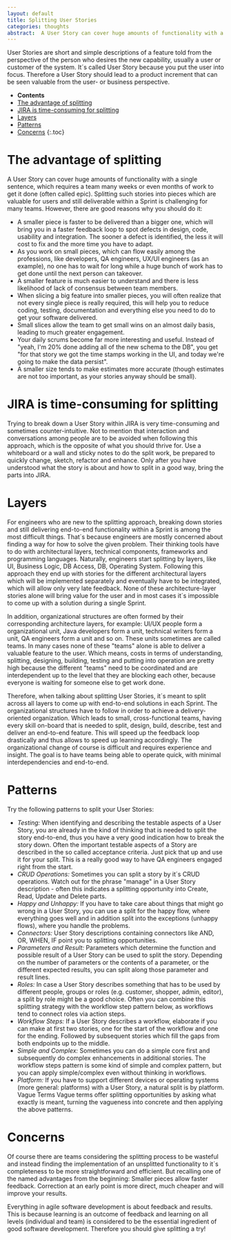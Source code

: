 ```yaml
---
layout: default
title: Splitting User Stories
categories: thoughts
abstract:  A User Story can cover huge amounts of functionality with a single sentence, which requires a team many weeks or even months of work to get it done (often called epic). Splitting such stories into pieces which are valuable for users and still deliverable within a Sprint is challenging for many teams. However, there are good reasons why you should do it.
---
```

User Stories are short and simple descriptions of a feature told from the perspective of the person who desires the new capability, usually a user or customer of the system. It´s called User Story because you put the user into focus. Therefore a User Story should lead to a product increment that can be seen valuable from the user- or business perspective.

- **Contents**
- [The advantage of splitting](#the-advantage-of-splitting)
- [JIRA is time-consuming for splitting](#jira-is-time-consuming-for-splitting)
- [Layers](#layers)
- [Patterns](#patterns)
- [Concerns](#concerns)
{:.toc}

# The advantage of splitting

A User Story can cover huge amounts of functionality with a single sentence, which requires a team many weeks or even months of work to get it done (often called epic). Splitting such stories into pieces which are valuable for users and still deliverable within a Sprint is challenging for many teams. However, there are good reasons why you should do it:

- A smaller piece is faster to be delivered than a bigger one, which will bring you in a faster feedback loop to spot defects in design, code, usability and integration. The sooner a defect is identified, the less it will cost to fix and the more time you have to adapt.
- As you work on small pieces, which can flow easily among the professions, like developers, QA engineers, UX/UI engineers (as an example), no one has to wait for long while a huge bunch of work has to get done until the next person can takeover.
- A smaller feature is much easier to understand and there is less likelihood of lack of consensus between team members.
- When slicing a big feature into smaller pieces, you will often realize that not every single piece is really required, this will help you to reduce coding, testing, documentation and everything else you need to do to get your software delivered.
- Small slices allow the team to get small wins on an almost daily basis, leading to much greater engagement.
- Your daily scrums become far more interesting and useful. Instead of "yeah, I'm 20% done adding all of the new schema to the DB", you get "for that story we got the time stamps working in the UI, and today we're going to make the data persist".
- A smaller size tends to make estimates more accurate (though estimates are not too important, as your stories anyway should be small).

# JIRA is time-consuming for splitting

Trying to break down a User Story within JIRA is very time-consuming and sometimes counter-intuitive. Not to mention that interaction and conversations among people are to be avoided when following this approach, which is the opposite of what you should thrive for. Use a whiteboard or a wall and sticky notes to do the split work, be prepared to quickly change, sketch, refactor and enhance. Only after you have understood what the story is about and how to split in a good way, bring the parts into JIRA.

# Layers

For engineers who are new to the splitting approach, breaking down stories and still delivering end-to-end functionality within a Sprint is among the most difficult things. That´s because engineers are mostly concerned about finding a way for how to solve the given problem. Their thinking tools have to do with architectural layers, technical components, frameworks and programming languages. Naturally, engineers start splitting by layers, like UI, Business Logic, DB Access, DB, Operating System. Following this approach they end up with stories for the different architectural layers which will be implemented separately and eventually have to be integrated, which will allow only very late feedback. None of these architecture-layer stories alone will bring value for the user and in most cases it´s impossible to come up with a solution during a single Sprint.

In addition, organizational structures are often formed by their corresponding architecture layers, for example: UI/UX people form a organizational unit, Java developers form a unit, technical writers form a unit, QA engineers form a unit and so on. These units sometimes are called teams. In many cases none of these "teams" alone is able to deliver a valuable feature to the user. Which means, costs in terms of understanding, splitting, designing, building, testing and putting into operation are pretty high because the different "teams" need to be coordinated and are interdependent up to the level that they are blocking each other, because everyone is waiting for someone else to get work done.

Therefore, when talking about splitting User Stories, it´s meant to split across all layers to come up with end-to-end solutions in each Sprint. The organizational structures have to follow in order to achieve a delivery-oriented organization. Which leads to small, cross-functional teams, having every skill on-board that is needed to split, design, build, describe, test and deliver an end-to-end feature. This will speed up the feedback loop drastically and thus allows to speed up learning accordingly. The organizational change of course is difficult and requires experience and insight. The goal is to have teams being able to operate quick, with minimal interdependencies and end-to-end.

# Patterns

Try the following patterns to split your User Stories:

- _Testing:_ When identifying and describing the testable aspects of a User Story, you are already in the kind of thinking that is needed to split the story end-to-end, thus you have a very good indication how to break the story down. Often the important testable aspects of a Story are described in the so called acceptance criteria. Just pick that up and use it for your split. This is a really good way to have QA engineers engaged right from the start.
- _CRUD Operations:_ Sometimes you can split a story by it´s CRUD operations. Watch out for the phrase "manage" in a User Story description - often this indicates a splitting opportunity into Create, Read, Update and Delete parts.
- _Happy and Unhappy:_ If you have to take care about things that might go wrong in a User Story, you can use a split for the happy flow, where everything goes well and in addition split into the exceptions (unhappy flows), where you handle the problems.
- _Connectors:_ User Story descriptions containing connectors like AND, OR, WHEN, IF point you to splitting opportunities.
- _Parameters and Result:_ Parameters which determine the function and possible result of a User Story can be used to split the story. Depending on the number of parameters or the contents of a parameter, or the different expected results, you can split along those parameter and result lines.
- _Roles:_ In case a User Story describes something that has to be used by different people, groups or roles (e.g. customer, shopper, admin, editor), a split by role might be a good choice. Often you can combine this splitting strategy with the workflow step pattern below, as workflows tend to connect roles via action steps.
- _Workflow Steps:_ If a User Story describes a workflow, elaborate if you can make at first two stories, one for the start of the workflow and one for the ending. Followed by subsequent stories which fill the gaps from both endpoints up to the middle.
- _Simple and Complex:_ Sometimes you can do a simple core first and subsequently do complex enhancements in additional stories. The workflow steps pattern is some kind of simple and complex pattern, but you can apply simple/complex even without thinking in workflows.
- _Platform:_ If you have to support different devices or operating systems (more general: platforms) with a User Story, a natural split is by platform. Vague Terms Vague terms offer splitting opportunities by asking what exactly is meant, turning the vagueness into concrete and then applying the above patterns.

# Concerns

Of course there are teams considering the splitting process to be wasteful and instead finding the implementation of an unsplitted functionality to it´s completeness to be more straightforward and efficient. But recalling one of the named advantages from the beginning: Smaller pieces allow faster feedback. Correction at an early point is more direct, much cheaper and will improve your results.

Everything in agile software development is about feedback and results. This is because learning is an outcome of feedback and learning on all levels (individual and team) is considered to be the essential ingredient of good software development. Therefore you should give splitting a try!
